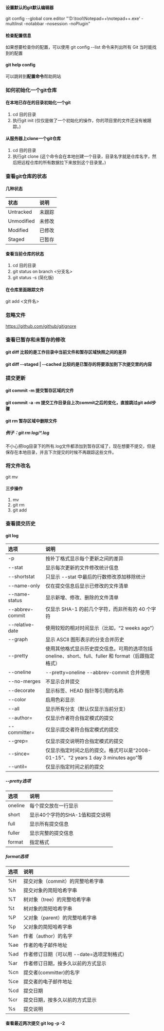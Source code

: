 #### 设置默认的git默认编辑器
git config --global core.editor "'D:\tool\Notepad++\notepad++.exe' -multiInst -notabbar -nosession -noPlugin"
#### 检查配置信息
如果想要检查你的配置，可以使用 git config --list 命令来列出所有 Git 当时能找到的配置
#### git help config
可以跳转到**配置命令**帮助网站

### 如何初始化一个git仓库
#### 在本地已存在的目录初始化一个git
1. cd 目的目录
2. 执行git init (仅仅是做了一个初始化的操作，你的项目里的文件还没有被跟踪。)

#### 从服务器上clone一个git仓库

1. cd 目的目录
2. 执行git clone <url> (这个命令会在本地创建一个目录，目录名字就是仓库名字，然后把远程仓库的所有数据拉下来放到这个目录里。)

### 查看git仓库的状态
#### 几种状态
| 状态 | 说明 |
| :--- | :--- |
| Untracked | 未跟踪 |
| Unmodified | 未修改 |
| Modified | 已修改 |
| Staged | 已暂存 |
#### 查看当前仓库的状态
1. cd 目的目录
2. git status on branch <分支名>
3. git status -s (简化版)
#### 在仓库里面跟踪文件
git add <文件名>

### 忽略文件
https://github.com/github/gitignore

### 查看已暂存和未暂存的修改
#### git diff 比较的是工作目录中当前文件和暂存区域快照之间的差异
#### git diff --staged | --cached 比较的是已暂存的将要添加到下次提交里的内容

### 提交更新
#### git commit -m <message> 提交暂存区域的文件
#### git commit -a -m <message> 提交工作目录自上次commit之后的变化，直接跳过git add步骤
#### git rm <file> 暂存区域中删除文件
##### 例子：git rm log/\*.log
不小心把log目录下的所有.log文件都添加到暂存区域了，现在想要不提交，但是保存在本地目录，并且下次提交的时候不再跟踪这些文件。
### 将文件改名
git mv <oldfile> <newfile>
#### 三步操作
1. mv <oldfile> <newfile>
2. git rm <oldfile>
3. git add <newfile>
### 查看提交历史
#### git log
| 选项 | 说明 |
| :--- | :--- |
| -p | 按补丁格式显示每个更新之间的差异 |
| --stat | 显示每次更新的文件修改统计信息 |
| --shortstat | 只显示 --stat 中最后的行数修改添加移除统计 |
| --name-only | 仅在提交信息后显示已修改的文件清单 |
| --name-status | 显示新增、修改、删除的文件清单 |
| --abbrev-commit | 仅显示 SHA-1 的前几个字符，而非所有的 40 个字符 |
| --relative-date | 使用较短的相对时间显示（比如，“2 weeks ago”） |
| --graph | 显示 ASCII 图形表示的分支合并历史 |
| --pretty | 使用其他格式显示历史提交信息。可用的选项包括 oneline、short、full、fuller 和 format（后跟指定格式） |
| --oneline | --pretty=oneline --abbrev-commit 合并使用 |
| --no-merges | 不显示合并提交 |
| --decorate | 显示标签、HEAD 指针等引用的名称 |
| --color | 启用色彩显示 |
| --all | 显示所有分支（默认仅显示当前分支） |
| --author=<pattern> | 仅显示作者符合指定模式的提交 |
| --committer=<pattern> | 仅显示提交者符合指定模式的提交 |
| --grep=<pattern> | 仅显示提交说明符合指定模式的提交 |
| --since=<date> | 仅显示指定时间之后的提交。格式可以是“2008-01-15”、“2 years 1 day 3 minutes ago”等 |
| --until=<date> | 仅显示指定时间之前的提交 |

##### --pretty选项
| 选项 | 说明 |
| :--- | :--- |
| oneline | 每个提交放在一行显示 |
| short | 显示40个字符的SHA-1值和提交说明 |
| full | 显示所有提交信息 |
| fuller | 显示完整的提交信息 |
| format | 指定格式 |
##### format选项
| 选项 | 说明 |
| :--- | :--- |
| %H | 提交对象（commit）的完整哈希字串 |
| %h | 提交对象的简短哈希字串 |
| %T | 树对象（tree）的完整哈希字串 |
| %t | 树对象的简短哈希字串 |
| %P | 父对象（parent）的完整哈希字串 |
| %p | 父对象的简短哈希字串 |
| %an | 作者（author）的名字 |
| %ae | 作者的电子邮件地址 |
| %ad | 作者修订日期（可以用 --date=选项定制格式） |
| %ar | 作者修订日期，按多久以前的方式显示 |
| %cn | 提交者(committer)的名字 |
| %ce | 提交者的电子邮件地址 |
| %cd | 提交日期 |
| %cr | 提交日期，按多久以前的方式显示 |
| %s | 提交说明 |
#### 查看最近两次提交 git log -p -2

























